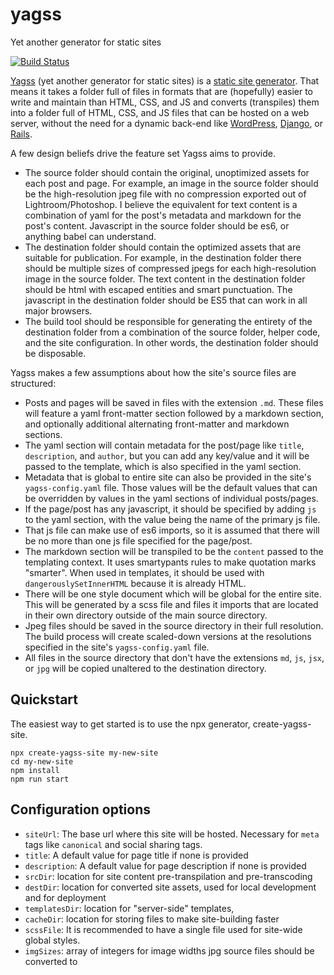 # yagss
Yet another generator for static sites

[![Build Status](https://travis-ci.org/esonderegger/yagss.svg?branch=master)](https://travis-ci.org/esonderegger/yagss)

[Yagss](https://esonderegger.github.io/yagss/) (yet another generator for static sites) is a [static site generator](https://davidwalsh.name/introduction-static-site-generators). That means it takes a folder full of files in formats that are (hopefully) easier to write and maintain than HTML, CSS, and JS and converts (transpiles) them into a folder full of HTML, CSS, and JS files that can be hosted on a web server, without the need for a dynamic back-end like [WordPress](https://wordpress.org/), [Django](https://www.djangoproject.com/), or [Rails](https://rubyonrails.org/).

A few design beliefs drive the feature set Yagss aims to provide.

- The source folder should contain the original, unoptimized assets for each post and page. For example, an image in the source folder should be the high-resolution jpeg file with no compression exported out of Lightroom/Photoshop. I believe the equivalent for text content is a combination of yaml for the post's metadata and markdown for the post's content. Javascript in the source folder should be es6, or anything babel can understand.
- The destination folder should contain the optimized assets that are suitable for publication. For example, in the destination folder there should be multiple sizes of compressed jpegs for each high-resolution image in the source folder. The text content in the destination folder should be html with escaped entities and smart punctuation. The javascript in the destination folder should be ES5 that can work in all major browsers.
- The build tool should be responsible for generating the entirety of the destination folder from a combination of the source folder, helper code, and the site configuration. In other words, the destination folder should be disposable.

Yagss makes a few assumptions about how the site's source files are structured:

- Posts and pages will be saved in files with the extension `.md`. These files will feature a yaml front-matter section followed by a markdown section, and optionally additional alternating front-matter and markdown sections.
- The yaml section will contain metadata for the post/page like `title`, `description`, and `author`, but you can add any key/value and it will be passed to the template, which is also specified in the yaml section.
- Metadata that is global to entire site can also be provided in the site's `yagss-config.yaml` file. Those values will be the default values that can be overridden by values in the yaml sections of individual posts/pages.
- If the page/post has any javascript, it should be specified by adding `js` to the yaml section, with the value being the name of the primary js file.
- That js file can make use of es6 imports, so it is assumed that there will be no more than one js file specified for the page/post.
- The markdown section will be transpiled to be the `content` passed to the templating context. It uses smartypants rules to make quotation marks "smarter". When used in templates, it should be used with `dangerouslySetInnerHTML` because it is already HTML.
- There will be one style document which will be global for the entire site. This will be generated by a scss file and files it imports that are located in their own directory outside of the main source directory.
- Jpeg files should be saved in the source directory in their full resolution. The build process will create scaled-down versions at the resolutions specified in the site's `yagss-config.yaml` file.
- All files in the source directory that don't have the extensions `md`, `js`, `jsx`, or `jpg` will be copied unaltered to the destination directory.

## Quickstart

The easiest way to get started is to use the npx generator, create-yagss-site.

```
npx create-yagss-site my-new-site
cd my-new-site
npm install
npm run start
```

## Configuration options

- `siteUrl`: The base url where this site will be hosted. Necessary for `meta` tags like `canonical` and social sharing tags.
- `title`: A default value for page title if none is provided
- `description`: A default value for page description if none is provided
- `srcDir`: location for site content pre-transpilation and pre-transcoding
- `destDir`: location for converted site assets, used for local development and for deployment
- `templatesDir`: location for "server-side" templates,
- `cacheDir`: location for storing files to make site-building faster
- `scssFile`: It is recommended to have a single file used for site-wide global styles.
- `imgSizes`: array of integers for image widths jpg source files should be converted to